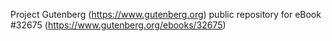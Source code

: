 Project Gutenberg (https://www.gutenberg.org) public repository for eBook #32675 (https://www.gutenberg.org/ebooks/32675)
